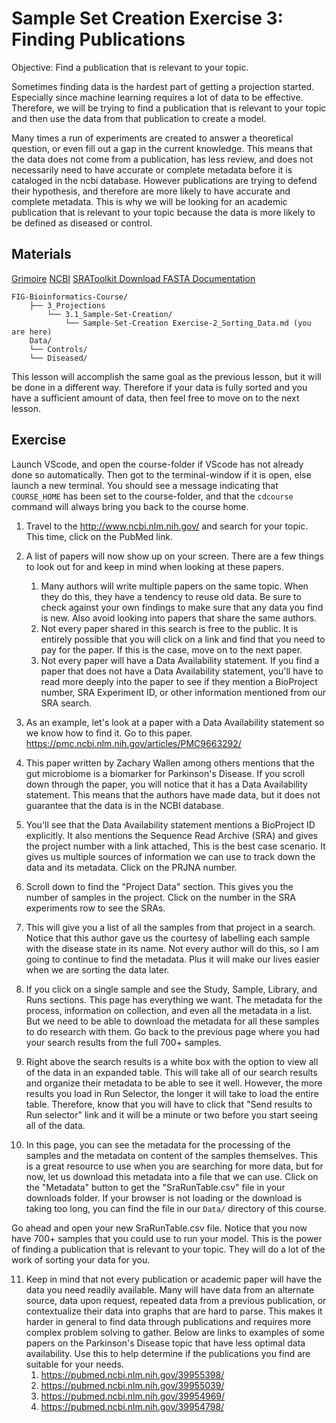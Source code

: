 # Sample Set Creation Exercise 3: Finding Publications

Objective: Find a publication that is relevant to your topic.

Sometimes finding data is the hardest part of getting a projection started. Especially since machine learning requires a lot of data to be effective. Therefore, we will be trying to find a publication that is relevant to your topic and then use the data from that publication to create a model.  

Many times a run of experiments are created to answer a theoretical question, or even fill out a gap in the current knowledge. This means that the data does not come from a publication, has less review, and does not necessarily need to have accurate or complete metadata before it is cataloged in the ncbi database. However publications are trying to defend their hypothesis, and therefore are more likely to have accurate and complete metadata. This is why we will be looking for an academic publication that is relevant to your topic because the data is more likely to be defined as diseased or control.

## Materials
[Grimoire](https://chat.openai.com/g/g-n7Rs0IK86-grimoire)
[NCBI](https://www.ncbi.nlm.nih.gov/)
[SRAToolkit Download FASTA Documentation](https://www.ncbi.nlm.nih.gov/books/NBK242621/)

```
FIG-Bioinformatics-Course/
    ├── 3_Projections
        └── 3.1_Sample-Set-Creation/
            └── Sample-Set-Creation Exercise-2_Sorting_Data.md (you are here)
    Data/
    └── Controls/
    └── Diseased/
```

This lesson will accomplish the same goal as the previous lesson, but it will be done in a different way. Therefore if your data is fully sorted and you have a sufficient amount of data, then feel free to move on to the next lesson.


## Exercise

Launch VScode, and open the course-folder
if VScode has not already done so automatically.
Then got to the terminal-window if it is open,
else launch a new terminal.
You should see a message indicating that `COURSE_HOME`
has been set to the course-folder, and that the
`cdcourse` command will always bring you back
to the course home.

1. Travel to the http://www.ncbi.nlm.nih.gov/ and search for your topic. This time, click on the PubMed link.

2. A list of papers will now show up on your screen. There are a few things to look out for and keep in mind when looking at these papers. 
    1. Many authors will write multiple papers on the same topic. When they do this, they have a tendency to reuse old data. Be sure to check against your own findings to make sure that any data you find is new. Also avoid looking into papers that share the same authors. 
    2. Not every paper shared in this search is free to the public. It is entirely possible that you will click on a link and find that you need to pay for the paper. If this is the case, move on to the next paper. 
    3. Not every paper will have a Data Availability statement. If you find a paper that does not have a Data Availability statement, you'll have to read more deeply into the paper to see if they mention a BioProject number, SRA Experiment ID, or other information mentioned from our SRA search.

3. As an example, let's look at a paper with a Data Availability statement so we know how to find it. Go to this paper. https://pmc.ncbi.nlm.nih.gov/articles/PMC9663292/

4. This paper written by Zachary Wallen among others mentions that the gut microbiome is a biomarker for Parkinson's Disease. If you scroll down through the paper, you will notice that it has a Data Availability statement. This means that the authors have made data, but it does not guarantee that the data is in the NCBI database. 

5. You'll see that the Data Availability statement mentions a BioProject ID explicitly. It also mentions the Sequence Read Archive (SRA) and gives the project number with a link attached, This is the best case scenario. It gives us multiple sources of information we can use to track down the data and its metadata. Click on the PRJNA number.

6. Scroll down to find the "Project Data" section. This gives you the number of samples in the project. Click on the number in the SRA experiments row to see the SRAs. 

7. This will give you a list of all the samples from that project in a search. Notice that this author gave us the courtesy of labelling each sample with the disease state in its name. Not every author will do this, so I am going to continue to find the metadata. Plus it will make our lives easier when we are sorting the data later. 

8. If you click on a single sample and see the Study, Sample, Library, and Runs sections. This page has everything we want. The metadata for the process, information on collection, and even all the metadata in a list. But we need to be able to download the metadata for all these samples to do research with them. Go back to the previous page where you had your search results from the full 700+ samples. 

9. Right above the search results is a white box with the option to view all of the data in an expanded table. This will take all of our search results and organize their metadata to be able to see it well. However, the more results you load in Run Selector, the longer it will take to load the entire table. Therefore, know that you will have to click that "Send results to Run selector" link and it will be a minute or two before you start seeing all of the data.

10. In this page, you can see the metadata for the processing of the samples and the metadata on content of the samples themselves. This is a great resource to use when you are searching for more data, but for now, let us download this metadata into a file that we can use. Click on the "Metadata" button to get the "SraRunTable.csv" file in your downloads folder. If your browser is not loading or the download is taking too long, you can find the file in our `Data/` directory of this course.

 Go ahead and open your new SraRunTable.csv file. Notice that you now have 700+ samples that you could use to run your model. This is the power of finding a publication that is relevant to your topic. They will do a lot of the work of sorting your data for you. 

11. Keep in mind that not every publication or academic paper will have the data you need readily available. Many will have data from an alternate source, data upon request, repeated data from a previous publication, or contextualize their data into graphs that are hard to parse. This makes it harder in general to find data through publications and requires more complex problem solving to gather. Below are links to examples of some papers on the Parkinson's Disease topic that have less optimal data availability. Use this to help determine if the publications you find are suitable for your needs.
    1. https://pubmed.ncbi.nlm.nih.gov/39955398/
    2. https://pubmed.ncbi.nlm.nih.gov/39955039/
    3. https://pubmed.ncbi.nlm.nih.gov/39954969/
    4. https://pubmed.ncbi.nlm.nih.gov/39954798/
